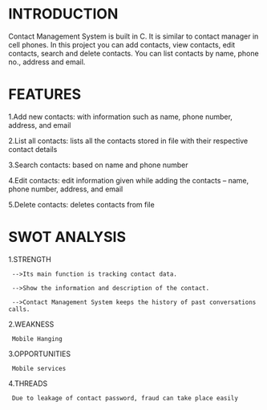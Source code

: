 # INTRODUCTION

Contact Management System is built in C. It is similar to contact manager in cell phones. In this project you can add contacts, view contacts, edit contacts, search and delete contacts. You can list contacts by name, phone no., address and email.

# FEATURES

1.Add new contacts: with information such as name, phone number, address, and email

2.List all contacts: lists all the contacts stored in file with their respective contact details

3.Search contacts: based on name and phone number

4.Edit contacts: edit information given while adding the contacts – name, phone number, address, and email

5.Delete contacts: deletes contacts from file

# SWOT ANALYSIS

1.STRENGTH

     -->Its main function is tracking contact data.

     -->Show the information and description of the contact.

     -->Contact Management System keeps the history of past conversations calls.

2.WEAKNESS  
    
     Mobile Hanging

3.OPPORTUNITIES

     Mobile services

4.THREADS

     Due to leakage of contact password, fraud can take place easily



        